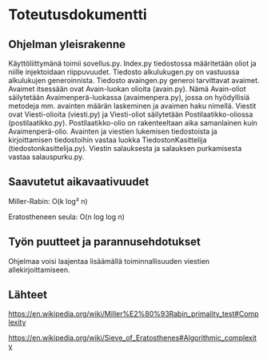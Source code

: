 # Toteutusdokumentti

## Ohjelman yleisrakenne

Käyttöliittymänä toimii sovellus.py. Index.py tiedostossa määritetään oliot ja niille injektoidaan riippuvuudet. Tiedosto alkulukugen.py on vastuussa alkulukujen generoinnista. Tiedosto avaingen.py generoi tarvittavat avaimet. Avaimet itsessään ovat Avain-luokan olioita (avain.py). Nämä Avain-oliot säilytetään Avaimenperä-luokassa (avaimenpera.py), jossa on hyödyllisiä metodeja mm. avainten määrän laskeminen ja avaimen haku nimellä. Viestit ovat Viesti-olioita (viesti.py) ja Viesti-oliot säilytetään Postilaatikko-oliossa (postilaatikko.py). Postilaatikko-olio on rakenteeltaan aika samanlainen kuin Avaimenperä-olio. Avainten ja viestien lukemisen tiedostoista ja kirjoittamisen tiedostoihin vastaa luokka TiedostonKasittelija (tiedostonkasittelija.py). Viestin salauksesta ja salauksen purkamisesta vastaa salauspurku.py.

## Saavutetut aikavaativuudet

Miller-Rabin: O(k log³ n)

Eratostheneen seula: O(n log log n)

## Työn puutteet ja parannusehdotukset

Ohjelmaa voisi laajentaa lisäämällä toiminnallisuuden viestien allekirjoittamiseen.

## Lähteet

https://en.wikipedia.org/wiki/Miller%E2%80%93Rabin_primality_test#Complexity

https://en.wikipedia.org/wiki/Sieve_of_Eratosthenes#Algorithmic_complexity

